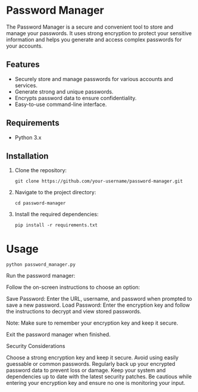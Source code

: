 # Password Manager

The Password Manager is a secure and convenient tool to store and manage your passwords. It uses strong encryption to protect your sensitive information and helps you generate and access complex passwords for your accounts.

## Features

- Securely store and manage passwords for various accounts and services.
- Generate strong and unique passwords.
- Encrypts password data to ensure confidentiality.
- Easy-to-use command-line interface.

## Requirements

- Python 3.x

## Installation

1. Clone the repository:

   ```shell
   git clone https://github.com/your-username/password-manager.git
   
2. Navigate to the project directory:
    
    ```shell
    cd password-manager
    
3. Install the required dependencies:
    
    ```shell
    pip install -r requirements.txt

# Usage

  ```python password_manager.py```

Run the password manager:

   Follow the on-screen instructions to choose an option:

   Save Password: Enter the URL, username, and password when prompted to save a new password.
   Load Password: Enter the encryption key and follow the instructions to decrypt and view stored passwords.

Note: Make sure to remember your encryption key and keep it secure.

   Exit the password manager when finished.

Security Considerations

   Choose a strong encryption key and keep it secure. Avoid using easily guessable or common passwords.
   Regularly back up your encrypted password data to prevent loss or damage.
   Keep your system and dependencies up to date with the latest security patches.
   Be cautious while entering your encryption key and ensure no one is monitoring your input.
   
